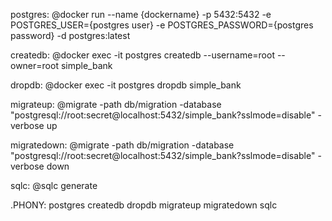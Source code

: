 postgres:
	@docker run --name {dockername} -p 5432:5432 -e POSTGRES_USER={postgres user} -e POSTGRES_PASSWORD={postgres password} -d postgres:latest

createdb:
	@docker exec -it postgres createdb --username=root --owner=root simple_bank

dropdb:
	@docker exec -it postgres dropdb simple_bank

migrateup: 
	@migrate -path db/migration -database "postgresql://root:secret@localhost:5432/simple_bank?sslmode=disable" -verbose up

migratedown: 
	@migrate -path db/migration -database "postgresql://root:secret@localhost:5432/simple_bank?sslmode=disable" -verbose down

sqlc:
	@sqlc generate

.PHONY: postgres createdb dropdb migrateup migratedown sqlc